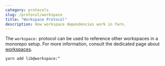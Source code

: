 ```yaml
---
category: protocols
slug: /protocol/workspace
title: "Workspace Protocol"
description: How workspace dependencies work in Yarn.
---
```


The `workspace:` protocol can be used to reference other workspaces in a monorepo setup. For more information, consult the dedicated page about [workspaces](/features/workspaces).

```
yarn add lib@workspace:^
```
